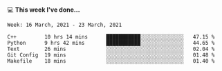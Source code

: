 💻 **This week I've done...**

<!--START_SECTION:waka-->
```text
Week: 16 March, 2021 - 23 March, 2021

C++         10 hrs 14 mins      ███████████░░░░░░░░░░░░░░   47.15 % 
Python      9 hrs 42 mins       ███████████░░░░░░░░░░░░░░   44.65 % 
Text        26 mins             ░░░░░░░░░░░░░░░░░░░░░░░░░   02.04 % 
Git Config  19 mins             ░░░░░░░░░░░░░░░░░░░░░░░░░   01.48 % 
Makefile    18 mins             ░░░░░░░░░░░░░░░░░░░░░░░░░   01.40 %
```
<!--END_SECTION:waka-->
